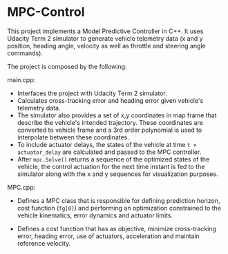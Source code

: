 # MPC-Control

This project implements a Model Predictive Controller in C++. It uses Udacity Term 2 simulator to generate vehicle telemetry data (x and y position, heading angle, velocity as well as throttle and steering angle commands).

The project is composed by the following:

main.cpp:
* Interfaces the project with Udacity Term 2 simulator.
* Calculates cross-tracking error and heading error given vehicle's telemetry data. 
* The simulator also provides a set of x,y coordinates in map frame that describe the vehicle's intended trajectory. These coordinates are converted to vehicle frame and a 3rd order polynomial is used to interpolate between these coordinates.
* To include actuator delays, the states of the vehicle at time `t + actuator_delay` are calculated and passed to the MPC controller.
* After `mpc.Solve()` returns a sequence of the optimized states of the vehicle, the control actuation for the next time instant is fed to the simulator along with the x and y sequences for visualization purposes.

MPC.cpp: 
* Defines a MPC class that is responsible for defining prediction horizon, cost function (`fg[0]`) and performing an optimization constrained to the vehicle kinematics, error dynamics and actuator limits.

* Defines a cost function that has as objective, minimize cross-tracking error, heading error, use of actuators, acceleration and maintain reference velocity.
